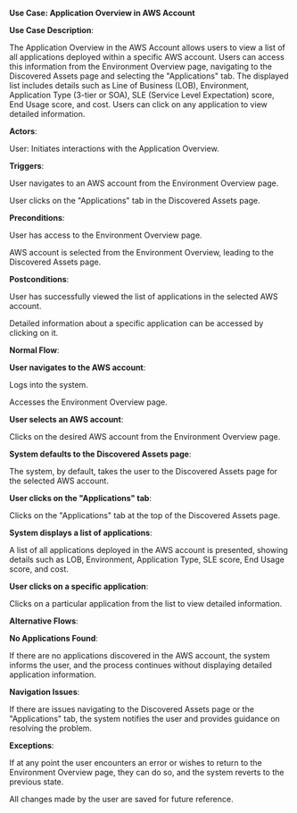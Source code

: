 ﻿**Use Case: Application Overview in AWS Account**

**Use Case Description**:

The Application Overview in the AWS Account allows users to view a list of all applications deployed within a specific AWS account. Users can access this information from the Environment Overview page, navigating to the Discovered Assets page and selecting the "Applications" tab. The displayed list includes details such as Line of Business (LOB), Environment, Application Type (3-tier or SOA), SLE (Service Level Expectation) score, End Usage score, and cost. Users can click on any application to view detailed information.

**Actors**:

User: Initiates interactions with the Application Overview.

**Triggers**:

User navigates to an AWS account from the Environment Overview page.

User clicks on the "Applications" tab in the Discovered Assets page.

**Preconditions**:

User has access to the Environment Overview page.

AWS account is selected from the Environment Overview, leading to the Discovered Assets page.

**Postconditions**:

User has successfully viewed the list of applications in the selected AWS account.

Detailed information about a specific application can be accessed by clicking on it.

**Normal Flow**:

**User navigates to the AWS account**:

Logs into the system.

Accesses the Environment Overview page.

**User selects an AWS account**:

Clicks on the desired AWS account from the Environment Overview page.

**System defaults to the Discovered Assets page**:

The system, by default, takes the user to the Discovered Assets page for the selected AWS account.

**User clicks on the "Applications" tab**:

Clicks on the "Applications" tab at the top of the Discovered Assets page.

**System displays a list of applications**:

A list of all applications deployed in the AWS account is presented, showing details such as LOB, Environment, Application Type, SLE score, End Usage score, and cost.

**User clicks on a specific application**:

Clicks on a particular application from the list to view detailed information.

**Alternative Flows**:

**No Applications Found**:

If there are no applications discovered in the AWS account, the system informs the user, and the process continues without displaying detailed application information.

**Navigation Issues**:

If there are issues navigating to the Discovered Assets page or the "Applications" tab, the system notifies the user and provides guidance on resolving the problem.

**Exceptions**:

If at any point the user encounters an error or wishes to return to the Environment Overview page, they can do so, and the system reverts to the previous state.

All changes made by the user are saved for future reference.
